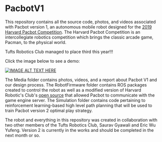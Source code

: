 # PacbotV1

This repository contains all the source code, photos, and videos associated with Pacbot version 1, an autonomous mobile robot designed for the [2019 Harvard Pacbot Competition](https://harvardrobotics.com/pacbots). The Harvard Pacbot Competition is an intercollegiate robotics competition which brings the classic arcade game, Pacman, to the physical world. 

Tufts Robotics Club managed to place third this year!!! 

Click the image below to see a demo:

[![IMAGE ALT TEXT HERE](https://www.seas.harvard.edu/sites/default/files/images/pacbot_one_web.jpg)](https://www.youtube.com/watch?v=WoFzPKz9cd4&t=11s)

The Media folder contains photos, videos, and a report about Pacbot V1 and our design process. The RobotFirmware folder contains ROS packages created to control the robot as well as a modified version of Harvard Robotic's Club's [open source](https://github.com/HarvardURC/Pacbot) that allowed Pacbot to communicate with the game engine server. The Simulation folder contains code pertaining to reinforcement learning-based high level path planning that will be used to train Pacbot version 2 optimal play strategy. 

The robot and everything in this repository was created in collaboration with two other members of the Tufts Robotics Club, Saurav Gyawali and Eric Wu Yufeng. Version 2 is currently in the works and should be completed in the next month or so. 